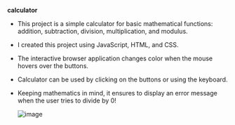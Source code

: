 **calculator**
- This project is a simple calculator for basic mathematical functions: addition, subtraction, division, multiplication, and modulus.
- I created this project using JavaScript, HTML, and CSS.
- The interactive browser application changes color when the mouse hovers over the buttons. 
- Calculator can be used by clicking on the buttons or using the keyboard.
- Keeping mathematics in mind, it ensures to display an error message when the user tries to divide by 0!

  ![image](https://github.com/bhuvneet/calculator/assets/78770635/6a482556-789e-455a-ae81-e0776c9940ef)

